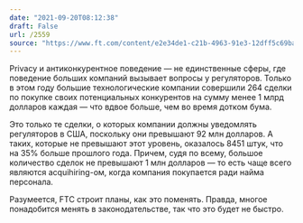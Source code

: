 ```yaml
---
date: "2021-09-20T08:12:38"
draft: False
url: /2559
source: "https://www.ft.com/content/e2e34de1-c21b-4963-91e3-12dff5c69ba4"
---
```


Privacy и антиконкурентное поведение — не единственные сферы, где поведение больших компаний вызывает вопросы у регуляторов. Только в этом году большие технологические компании совершили 264 сделки по покупке своих потенциальных конкурентов на сумму менее 1 млрд долларов каждая — что вдвое больше, чем во время дотком бума. 

Это только те сделки, о которых компании должны уведомлять регуляторов в США, поскольку они превышают 92 млн долларов. А таких, которые не превышают этот уровень, оказалось 8451 штук, что на 35% больше прошлого года. Причем, судя по всему, большое количество сделок не превышают 1 млн долларов — то есть чаще всего являются acquihiring-ом, когда компания покупается ради найма персонала.

Разумеется, FTC строит планы, как это поменять. Правда, многое понадобится менять в законодательстве, так что это будет не быстро.
